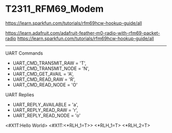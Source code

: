 # T2311_RFM69_Modem


https://learn.sparkfun.com/tutorials/rfm69hcw-hookup-guide/all

https://learn.adafruit.com/adafruit-feather-m0-radio-with-rfm69-packet-radio
https://learn.sparkfun.com/tutorials/rfm69hcw-hookup-guide/all
*******************************************************************************
UART Commands
-  UART_CMD_TRANSMIT_RAW   = 'T',
-  UART_CMD_TRANSMIT_NODE  = 'N',
-  UART_CMD_GET_AVAIL      = 'A',
-  UART_CMD_READ_RAW       = 'R',
-  UART_CMD_READ_NODE      = 'O' 

UART Replies
-  UART_REPLY_AVAILABLE    = 'a',
-  UART_REPLY_READ_RAW     = 'r',
-  UART_REPLY_READ_NODE    = 'o' 


<#X1T:Hello World>
<#X1T:<*RLH_1=T>>
<*RLH_1=T>
<*RLH_2=T>
